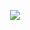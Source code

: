 <p align='center'>
<img src='https://github.com/w1991668899/blog/blob/master/image/go/map.jpg'>
</p>